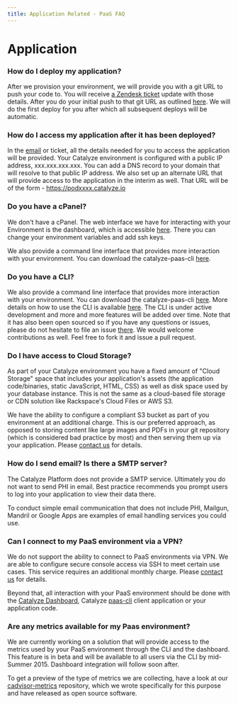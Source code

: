 ```yaml
---
title: Application Related - PaaS FAQ
---
```


# Application


### How do I deploy my application?

After we provision your environment, we will provide you with a git URL to push your code to. You will receive [a Zendesk ticket](https://resources.catalyze.io/paas/getting-started/deploying-your-first-app/provisioning-your-environment/) update with those details. After you do your initial push to that git URL as outlined [here](https://resources.catalyze.io/paas/getting-started/deploying-your-first-app/deploying-the-app/). We will do the first deploy for you after which all subsequent deploys will be automatic. 


### How do I access my application after it has been deployed?

In the [email](https://resources.catalyze.io/paas/getting-started/deploying-your-first-app/provisioning-your-environment/) or ticket, all the details needed for you to access the application will be provided. Your Catalyze environment is configured with a public IP address, xxx.xxx.xxx.xxx. You can add a DNS record to your domain that will resolve to that public IP address. We also set up an alternate URL that will provide access to the application in the interim as well. That URL will be of the form - https://podxxxx.catalyze.io


### Do you have a cPanel?

We don't have a cPanel. The web interface we have for interacting with your Environment is the dashboard, which is accessible [here](https://dashboard.catalyze.io). There you can change your environment variables and add ssh keys.

We also provide a command line interface that provides more interaction with your environment. You can download the catalyze-paas-cli [here](https://github.com/catalyzeio/catalyze-paas-cli). 


### Do you have a CLI?

We also provide a command line interface that provides more interaction with your environment. You can download the catalyze-paas-cli [here](https://github.com/catalyzeio/catalyze-paas-cli). More details on how to use the CLI is available [here](https://resources.catalyze.io/paas/getting-started/the-paas-cli/). The CLI is under active development and more and more features will be added over time. Note that it has also been open sourced so if you have any questions or issues, please do not hesitate to file an issue [there](https://github.com/catalyzeio/catalyze-paas-cli/issues). We would welcome contributions as well. Feel free to fork it and issue a pull request.


### Do I have access to Cloud Storage?

As part of your Catalyze environment you have a fixed amount of "Cloud Storage" space that includes your application's assets (the application code/binaries, static JavaScript, HTML, CSS) as well as disk space used by your database instance. This is not the same as a cloud-based file storage or CDN solution like Rackspace's Cloud Files or AWS S3. 

We have the ability to configure a compliant S3 bucket as part of you environment at an additional charge. This is our preferred approach, as opposed to storing content like large images and PDFs in your git repository (which is considered bad practice by most) and then serving them up via your application. Please [contact us](https://catalyzeio.zendesk.com/hc/en-us/requests/new) for details.


### How do I send email? Is there a SMTP server?

The Catalyze Platform does not provide a SMTP service.
Ultimately you do not want to send PHI in email. Best practice recommends you prompt users to log into your application to view their data there. 

To conduct simple email communication that does not include PHI, Mailgun, Mandril or Google Apps are examples of email handling services you could use.


### Can I connect to my PaaS environment via a VPN?

We do not support the ability to connect to PaaS environments via VPN. We are able to configure secure console access via SSH to meet certain use cases. This service requires an additional monthly charge. Please [contact us](https://catalyzeio.zendesk.com/hc/en-us/requests/new) for details. 

Beyond that, all interaction with your PaaS environment should be done with the [Catalyze Dashboard](https://dashboard.catalyze.io), Catalyze [paas-cli](https://github.com/catalyzeio/catalyze-paas-cli) client application or your application code. 


### Are any metrics available for my Paas environment?

We are currently working on a solution that will provide access to the metrics used by your PaaS environment through the CLI and the dashboard. This feature is in beta and will be available to all users via the CLI by mid-Summer 2015. Dashboard integration will follow soon after. 

To get a preview of the type of metrics we are collecting, have a look at our [cadvisor-metrics](https://github.com/catalyzeio/cadvisor-metrics) repository, which we wrote specifically for this purpose and have released as open source software. 

